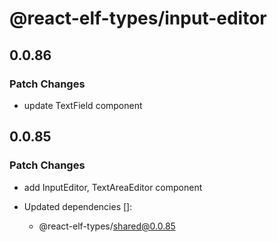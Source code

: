 # @react-elf-types/input-editor

## 0.0.86

### Patch Changes

- update TextField component

## 0.0.85

### Patch Changes

- add InputEditor, TextAreaEditor component

- Updated dependencies []:
  - @react-elf-types/shared@0.0.85
